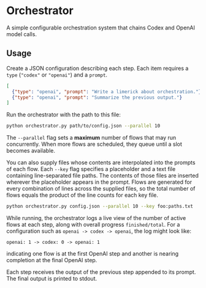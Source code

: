 # Orchestrator

A simple configurable orchestration system that chains Codex and OpenAI model calls.

## Usage

Create a JSON configuration describing each step. Each item requires a `type` (`"codex"` or `"openai"`) and a `prompt`.

```json
[
  {"type": "openai", "prompt": "Write a limerick about orchestration."},
  {"type": "openai", "prompt": "Summarize the previous output."}
]
```

Run the orchestrator with the path to this file:

```bash
python orchestrator.py path/to/config.json --parallel 10
```

The `--parallel` flag sets a **maximum** number of flows that may run
concurrently. When more flows are scheduled, they queue until a slot becomes
available.

You can also supply files whose contents are interpolated into the prompts of
each flow. Each `--key` flag specifies a placeholder and a text file containing
line-separated file paths. The contents of those files are inserted wherever the
placeholder appears in the prompt. Flows are generated for every combination of
lines across the supplied files, so the total number of flows equals the
product of the line counts for each key file.

```bash
python orchestrator.py config.json --parallel 10 --key foo:paths.txt
```

While running, the orchestrator logs a live view of the number of active flows at
each step, along with overall progress `finished/total`. For a configuration such
as `openai -> codex -> openai`, the log might look like:

```
openai: 1 -> codex: 0 -> openai: 1
```

indicating one flow is at the first OpenAI step and another is nearing completion
at the final OpenAI step.

Each step receives the output of the previous step appended to its prompt. The final output is printed to stdout.

